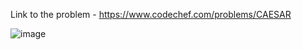 Link to the problem - https://www.codechef.com/problems/CAESAR



![image](https://github.com/Haleshot/Competitive-Programming/assets/57552973/248ae223-2f25-44c6-ad90-18218403cb91)
